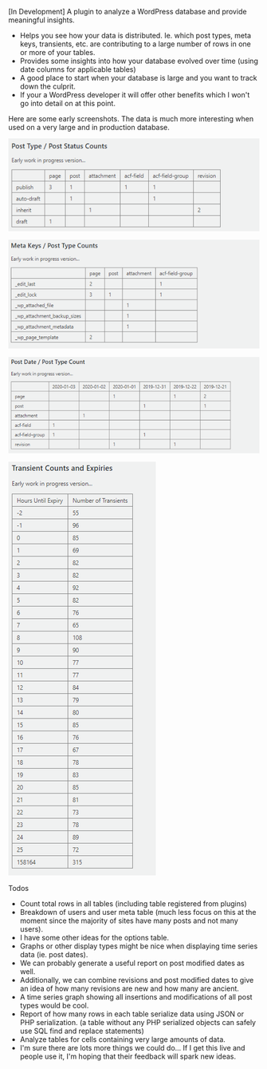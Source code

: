 \[In Development\] A plugin to analyze a WordPress database and provide meaningful insights.

- Helps you see how your data is distributed. Ie. which post types, meta keys, transients, etc. are contributing to a large number of rows in one or more of your tables.
- Provides some insights into how your database evolved over time (using date columns for applicable tables)
- A good place to start when your database is large and you want to track down the culprit.
- If your a WordPress developer it will offer other benefits which I won't go into detail on at this point.  

Here are some early screenshots. The data is much more interesting when used on a very large and in production database.

![Post Types, Post Statuses](screenshots/post-type-vs-post-status.png)

![Meta Keys, Post Types](screenshots/meta-keys-vs-post-type.png)

![Post Dates, Post Types](screenshots/post-date-vs-post-type.png)

![Transient Counts/Expiry](screenshots/transients-count-vs-expiry.png)

Todos
- Count total rows in all tables (including table registered from plugins)
- Breakdown of users and user meta table (much less focus on this at the moment since the majority of sites have many posts and not many users).
- I have some other ideas for the options table.
- Graphs or other display types might be nice when displaying time series data (ie. post dates).
- We can probably generate a useful report on post modified dates as well.
- Additionally, we can combine revisions and post modified dates to give an idea of how many revisions are new and how many are ancient.
- A time series graph showing all insertions and modifications of all post types would be cool.
- Report of how many rows in each table serialize data using JSON or PHP serialization. (a table without any PHP serialized objects can safely use SQL find and replace statements)
- Analyze tables for cells containing very large amounts of data.
- I'm sure there are lots more things we could do... If I get this live and people use it, I'm hoping that their feedback will spark new ideas.